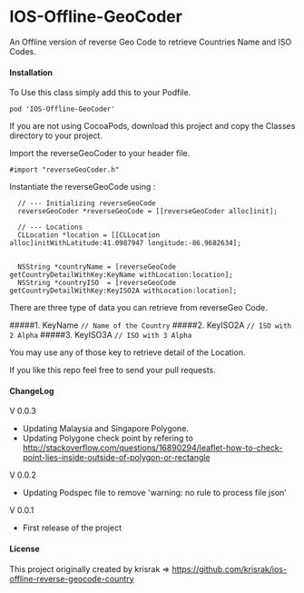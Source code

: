 IOS-Offline-GeoCoder
====================

An Offline version of reverse Geo Code to retrieve Countries Name and ISO Codes.

#### Installation

To Use this class simply add this to your Podfile.

```
pod 'IOS-Offline-GeoCoder'
```

If you are not using CocoaPods, download this project and copy the Classes directory to your project.

Import the reverseGeoCoder to your header file.

```
#import "reverseGeoCoder.h"
```

Instantiate the reverseGeoCode using : 

```
  // --- Initializing reverseGeoCode
  reverseGeoCoder *reverseGeoCode = [[reverseGeoCoder alloc]init];

```

```
  // --- Locations
  CLLocation *location = [[CLLocation alloc]initWithLatitude:41.0987947 longitude:-86.9682634];
```
```
    
  NSString *countryName = [reverseGeoCode getCountryDetailWithKey:KeyName withLocation:location];
  NSString *countryISO  = [reverseGeoCode getCountryDetailWithKey:KeyISO2A withLocation:location];

```

There are three type of data you can retrieve from reverseGeo Code.

#####1. KeyName   `// Name of the Country`
#####2. KeyISO2A  `// ISO with 2 Alpha`
#####3. KeyISO3A  `// ISO with 3 Alpha`

You may use any of those key to retrieve detail of the Location.

If you like this repo feel free to send your pull requests.


#### ChangeLog
V 0.0.3
- Updating Malaysia and Singapore Polygone.
- Updating Polygone check point by refering to http://stackoverflow.com/questions/16890294/leaflet-how-to-check-point-lies-inside-outside-of-polygon-or-rectangle 

V 0.0.2
- Updating Podspec file to remove 'warning: no rule to process file json'

V 0.0.1
- First release of the project


#### License 
This project originally created by 
krisrak  => https://github.com/krisrak/ios-offline-reverse-geocode-country

